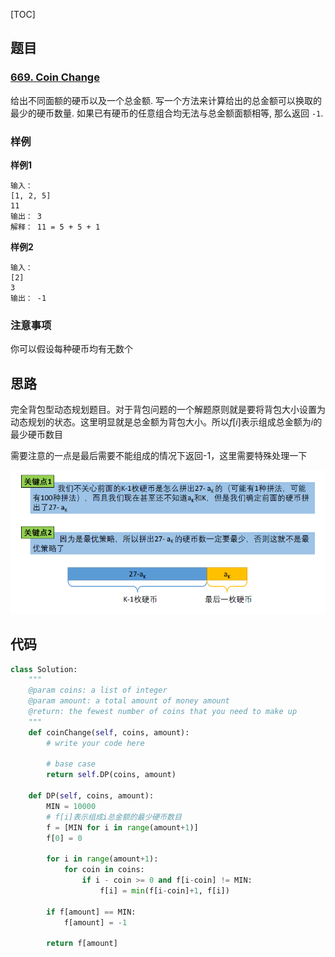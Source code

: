 [TOC]

## 题目

### [669. Coin Change](https://www.lintcode.com/problem/coin-change/description)

给出不同面额的硬币以及一个总金额. 写一个方法来计算给出的总金额可以换取的最少的硬币数量. 如果已有硬币的任意组合均无法与总金额面额相等, 那么返回 `-1`.

### 样例

**样例1**

```
输入：
[1, 2, 5]
11
输出： 3
解释： 11 = 5 + 5 + 1
```

**样例2**

```
输入： 
[2]
3
输出： -1
```

### 注意事项

你可以假设每种硬币均有无数个

## 思路

完全背包型动态规划题目。对于背包问题的一个解题原则就是要将背包大小设置为动态规划的状态。这里明显就是总金额为背包大小。所以$f[i]$表示组成总金额为$i$的最少硬币数目

需要注意的一点是最后需要不能组成的情况下返回-1，这里需要特殊处理一下

![最后一步](../../assets/669.CoinChange.png)

## 代码

```python
class Solution:
    """
    @param coins: a list of integer
    @param amount: a total amount of money amount
    @return: the fewest number of coins that you need to make up
    """
    def coinChange(self, coins, amount):
        # write your code here
        
        # base case
        return self.DP(coins, amount)

    def DP(self, coins, amount):
        MIN = 10000
        # f[i]表示组成i总金额的最少硬币数目
        f = [MIN for i in range(amount+1)]
        f[0] = 0
        
        for i in range(amount+1):
            for coin in coins:
                if i - coin >= 0 and f[i-coin] != MIN:
                    f[i] = min(f[i-coin]+1, f[i])

        if f[amount] == MIN:
            f[amount] = -1
        
        return f[amount]
```

